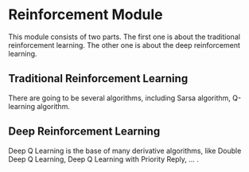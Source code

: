 # Reinforcement Module
This module consists of two parts. The first one is about the traditional reinforcement learning. The other one is about the 
deep reinforcement learning.

## Traditional Reinforcement Learning
There are going to be several algorithms, including Sarsa algorithm, Q-learning algorithm.

## Deep Reinforcement Learning
Deep Q Learning is the base of many derivative algorithms, like Double Deep Q Learning, Deep Q Learning with Priority Reply, 
... .
